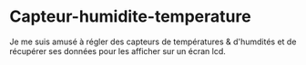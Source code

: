 # Capteur-humidite-temperature


Je me suis amusé à régler des capteurs de températures & d'humdités et de récupérer ses données pour les afficher sur un écran lcd.
